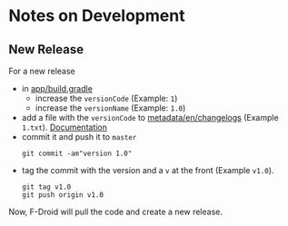 # Notes on Development


## New Release

For a new release
- in [app/build.gradle]
    - increase the `versionCode` (Example: `1`)
    - increase the `versionName` (Example: `1.0`)
- add a file with the `versionCode` to [metadata/en/changelogs](metadata/en/changelogs) (Example `1.txt`). [Documentation][in-app-metadata]
- commit it and push it to `master`
    ```
    git commit -am"version 1.0"
    ```
- tag the commit with the version and a `v` at the front (Example `v1.0`).
    ```
    git tag v1.0
    git push origin v1.0
    ```

Now, F-Droid will pull the code and create a new release.

[in-app-metadata]: https://f-droid.org/en/docs/All_About_Descriptions_Graphics_and_Screenshots/#in-the-apps-source-repository
[app/build.gradle]: https://github.com/niccokunzmann/wget-app/blob/master/app/build.gradle#L10
